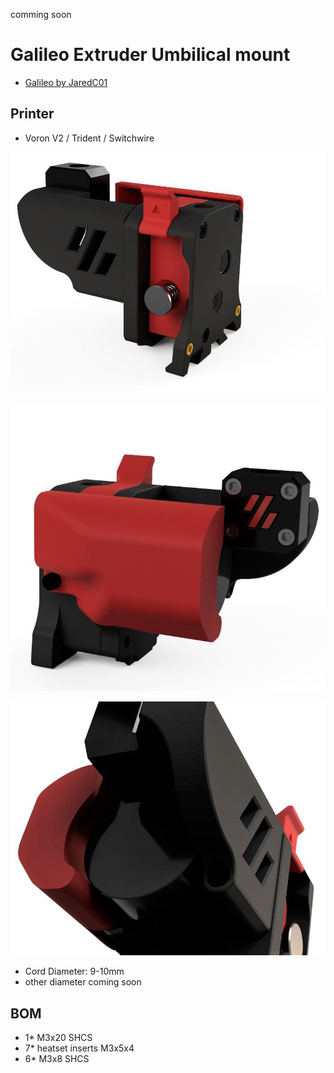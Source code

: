 comming soon

# Galileo Extruder Umbilical mount

- [Galileo by JaredC01](https://github.com/JaredC01/Galileo)


## Printer
- Voron V2 / Trident / Switchwire

![Front](https://github.com/DeBau/VoronMods/blob/main/Galileo%20Extruder%20umbilical%20mount/Pics/view01.jpg?raw=true)

![Pic](https://github.com/DeBau/VoronMods/blob/main/Galileo%20Extruder%20umbilical%20mount/Pics/view02.jpg?raw=true)

![Pic](https://github.com/DeBau/VoronMods/blob/main/Galileo%20Extruder%20umbilical%20mount/Pics/view03.jpg?raw=true)

- Cord Diameter: 9-10mm
- other diameter coming soon

## BOM 
   - 1* M3x20 SHCS  
   - 7* heatset inserts M3x5x4
   - 6* M3x8 SHCS
  
  
  




